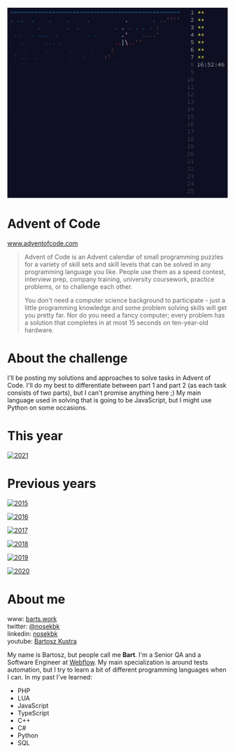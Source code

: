 ![](https://github.com/bartekkustra/adventofcode/blob/main/aoc.png?raw=true)

# Advent of Code
www.adventofcode.com

> Advent of Code is an Advent calendar of small programming puzzles for a variety of skill sets and skill levels that can be solved in any programming language you like. People use them as a speed contest, interview prep, company training, university coursework, practice problems, or to challenge each other.
> 
> You don't need a computer science background to participate - just a little programming knowledge and some problem solving skills will get you pretty far. Nor do you need a fancy computer; every problem has a solution that completes in at most 15 seconds on ten-year-old hardware.

# About the challenge
I'll be posting my solutions and approaches to solve tasks in Advent of Code. I'll do my best to differentiate between part 1 and part 2 (as each task consists of two parts), but I can't promise anything here ;) My main language used in solving that is going to be JavaScript, but I might use Python on some occasions.

# This year
[![2021](https://img.shields.io/endpoint?url=https://raw.githubusercontent.com/bartekkustra/adventofcode/main/.github/badges/2021.json)](https://adventofcode.com/2020/about)

# Previous years
[![2015](https://img.shields.io/endpoint?url=https://raw.githubusercontent.com/bartekkustra/adventofcode/main/.github/badges/2015.json)](https://adventofcode.com/2020/about)

[![2016](https://img.shields.io/endpoint?url=https://raw.githubusercontent.com/bartekkustra/adventofcode/main/.github/badges/2016.json)](https://adventofcode.com/2020/about)

[![2017](https://img.shields.io/endpoint?url=https://raw.githubusercontent.com/bartekkustra/adventofcode/main/.github/badges/2017.json)](https://adventofcode.com/2020/about)

[![2018](https://img.shields.io/endpoint?url=https://raw.githubusercontent.com/bartekkustra/adventofcode/main/.github/badges/2018.json)](https://adventofcode.com/2020/about)

[![2019](https://img.shields.io/endpoint?url=https://raw.githubusercontent.com/bartekkustra/adventofcode/main/.github/badges/2019.json)](https://adventofcode.com/2020/about)

[![2020](https://img.shields.io/endpoint?url=https://raw.githubusercontent.com/bartekkustra/adventofcode/main/.github/badges/2020.json)](https://adventofcode.com/2020/about)



# About me
www: [barts.work](https://www.barts.work)<br />
twitter: [@nosekbk](https://www.twitter.com/nosekbk)<br />
linkedin: [nosekbk](https://www.linkedin.com/in/nosekbk)<br />
youtube: [Bartosz Kustra](https://www.youtube.com/channel/UCyCDszesuoHwcj0rfukugIw)

My name is Bartosz, but people call me **Bart**. I'm a Senior QA and a Software Engineer at [Webflow](https://www.webflow.com). My main specialization is around tests automation, but I try to learn a bit of different programming languages when I can. In my past I've learned:
- PHP
- LUA
- JavaScript
- TypeScript
- C++
- C#
- Python
- SQL